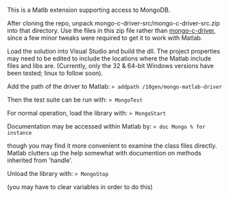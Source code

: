 This is a Matlb extension supporting access to MongoDB.

After cloning the repo, unpack mongo-c-driver-src/mongo-c-driver-src.zip into that directory.
Use the files in this zip file rather than [mongo-c-driver](http://github.com/mongodb/mongo-c-driver),
 since a few minor tweaks were required to get it to work with Matlab.

Load the solution into Visual Studio and build the dll.  The project properties may need to be edited
to include the locations where the Matlab include files and libs are.
(Currently, only the 32 & 64-bit Windows versions have been tested;
linux to follow soon).

Add the path of the driver to Matlab:
`> addpath /10gen/mongo-matlab-driver`

Then the test suite can be run with:
`> MongoTest`

For normal operation, load the library with:
`> MongoStart`

Documentation may be accessed within Matlab by:
`> doc Mongo % for instance`

though you may find it more convenient to examine the class files directly.  Matlab clutters up the
help somewhat with documention on methods inherited from 'handle'.

Unload the library with:
`> MongoStop`

(you may have to clear variables in order to do this)
